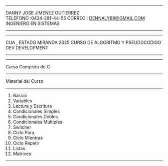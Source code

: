*******************************************************
DANNY JOSE JIMENEZ GUTIERREZ   
TELEFONO :0424-281-44-55
CORREO : DENNALY88@GMAIL.COM
INGENIERO EN SISTEMAS 
*******************************************************

*******************************************************
CUA , ESTADO MIRANDA 2025
CURSO DE ALGORITMO Y PSEUDOCODIGO 
DEV DEVELOPMENT    
******************************************************

*******************************************************
Curso Completo de C
*******************************************************

Material del Curso 
**********************

1. Basico
2. Variables
3. Lectura y Escritura 
4. Condicionales Simples 
5. Condicionales Dobles
6. Condicionales Multiples
7. Switcher
8. Ciclo Para 
9. Ciclo Mientras 
10. Ciclo Repetir 
11. Listas
12. Matrices

*******************************************************
